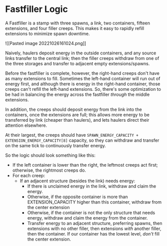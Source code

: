 # Fastfiller Logic

A Fastfiller is a stamp with three spawns, a link, two containers, fifteen extensions, and four filler creeps. This makes it easy to rapidly refill extensions to minimize spawn downtime.

![[Pasted image 20221026161024.png]]

Naively, haulers deposit energy in the outside containers, and any source links transfer to the central link; then the filler creeps withdraw from one of the three storages and transfer to adjacent empty extensions/spawns.

Before the fastfiller is complete, however, the right-hand creeps don't have as many extensions to fill. Sometimes the left-hand container will run out of energy first, and although there is energy in the right-hand container, those creeps can't refill the left-hand extensions. So, there's some optimization to be had in balancing the energy across the fastfiller *through* the middle extensions.

In addition, the creeps should deposit energy from the link into the containers, once the extensions are full; this allows more energy to be transferred by link (cheaper than haulers), and lets haulers direct their attention elsewhere.

At their largest, the creeps should have `SPAWN_ENERGY_CAPACITY + EXTENSION_ENERGY_CAPACITY[8]` capacity, so they can withdraw and transfer on the same tick to continuously transfer energy.

So the logic should look something like this:

- If the left container is lower than the right, the leftmost creeps act first; otherwise, the rightmost creeps do.
- For each creep:
	- If an adjacent structure (besides the link) needs energy:
		- If there is unclaimed energy in the link, withdraw and claim the energy.
		- Otherwise, if the opposite container is more than EXTENSION_CAPACITY higher than this container, withdraw from the center extension
		- Otherwise, if the container is not the only structure that needs energy, withdraw and claim the energy from the container.
		- Transfer energy to an adjacent structure, preferring spawns, then extensions with no other filler, then extensions *with* another filler, then the container. If our container has the lowest level, *don't* fill the center extension.

